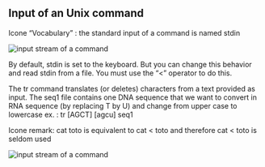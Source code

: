 ## Input of an Unix command

Icone “Vocabulary” : the standard input of a command is named stdin

![input stream of a command](./assets/stream_in.png)

By default, stdin is set to the keyboard. But you can change this behavior and read stdin from a file. You must use the “<” operator to do this.

The tr command translates (or deletes) characters from a text provided as input. The seq1 file contains one DNA sequence that we want to convert in RNA sequence (by replacing T by U) and change from upper case to lowercase
ex. : tr [AGCT] [agcu] seq1 

Icone remark: cat toto is equivalent to cat < toto and therefore cat < toto is seldom used

![input stream of a command](./assets/stream_infile.png)
